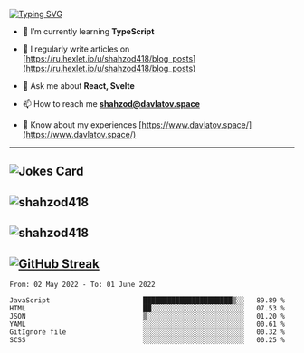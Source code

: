 [![Typing SVG](https://readme-typing-svg.herokuapp.com?font=Turret+Road&height=30&lines=HI!+I%60m+Frontend+Developer)](https://git.io/typing-svg)

- 🌱 I’m currently learning **TypeScript**

- 📝 I regularly write articles on [https://ru.hexlet.io/u/shahzod418/blog_posts](https://ru.hexlet.io/u/shahzod418/blog_posts)

- 💬 Ask me about **React, Svelte**

- 📫 How to reach me **shahzod@davlatov.space**

- 📄 Know about my experiences [https://www.davlatov.space/](https://www.davlatov.space/)

---
![Jokes Card](https://readme-jokes.vercel.app/api?theme=radical)
---
![shahzod418](https://github-readme-stats.vercel.app/api/top-langs?username=shahzod418&show_icons=true&theme=radical&locale=en&layout=compact)
---
![shahzod418](https://github-readme-stats.vercel.app/api?username=shahzod418&show_icons=true&theme=radical&locale=en&count_private=true)
---
[![GitHub Streak](http://github-readme-streak-stats.herokuapp.com?user=shahzod418&theme=radical&date_format=M%20j%5B%2C%20Y%5D)](https://git.io/streak-stats)
---
<!--START_SECTION:waka-->

```text
From: 02 May 2022 - To: 01 June 2022

JavaScript                       ██████████████████████▒░░   89.89 %
HTML                             ██░░░░░░░░░░░░░░░░░░░░░░░   07.53 %
JSON                             ▒░░░░░░░░░░░░░░░░░░░░░░░░   01.20 %
YAML                             ░░░░░░░░░░░░░░░░░░░░░░░░░   00.61 %
GitIgnore file                   ░░░░░░░░░░░░░░░░░░░░░░░░░   00.32 %
SCSS                             ░░░░░░░░░░░░░░░░░░░░░░░░░   00.25 %
```

<!--END_SECTION:waka-->
